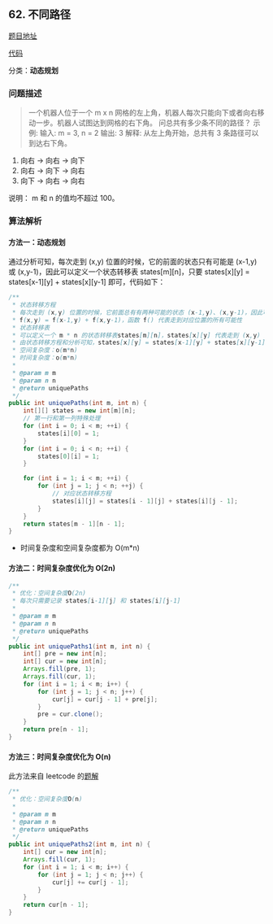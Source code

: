 ﻿## 62. 不同路径

[题目地址](https://leetcode-cn.com/problems/unique-paths/)

[代码](https://github.com/lidonggg/Learning-notes/blob/master/algorithm/src/main/java/com/lidong/algorithm/leetcode/middling/dynamic/UniquePaths.java)

分类：**动态规划**

### 问题描述
> 一个机器人位于一个 m x n 网格的左上角，机器人每次只能向下或者向右移动一步。机器人试图达到网格的右下角。
问总共有多少条不同的路径？
示例:
输入: m = 3, n = 2
输出: 3
解释:
从左上角开始，总共有 3 条路径可以到达右下角。
1. 向右 -> 向右 -> 向下
2. 向右 -> 向下 -> 向右
3. 向下 -> 向右 -> 向右

说明：
m 和 n 的值均不超过 100。

### 算法解析
#### 方法一：动态规划
通过分析可知，每次走到 (x,y) 位置的时候，它的前面的状态只有可能是 (x-1,y) 或 (x,y-1)，因此可以定义一个状态转移表 states[m][n]，只要 states[x][y] = states[x-1][y] + states[x][y-1] 即可，代码如下：
```java
/**
 * 状态转移方程
 * 每次走到 (x,y) 位置的时候，它前面总有有两种可能的状态 (x-1,y)、(x,y-1)，因此可以得到状态转移方程：
 * f(x,y) = f(x-1,y) + f(x,y-1)，函数 f() 代表走到对应位置的所有可能性
 * 状态转移表
 * 可以定义一个 m * n 的状态转移表states[m][n]，states[x][y] 代表走到 (x,y) 时的所有可能性，
 * 由状态转移方程和分析可知，states[x][y] = states[x-1][y] + states[x][y-1]
 * 空间复杂度：o(m*n)
 * 时间复杂度：o(m*n)
 *
 * @param m m
 * @param n n
 * @return uniquePaths
 */
public int uniquePaths(int m, int n) {
    int[][] states = new int[m][n];
    // 第一行和第一列特殊处理
    for (int i = 0; i < m; ++i) {
        states[i][0] = 1;
    }
    for (int i = 0; i < n; ++i) {
        states[0][i] = 1;
    }

    for (int i = 1; i < m; ++i) {
        for (int j = 1; j < n; ++j) {
            // 对应状态转移方程
            states[i][j] = states[i - 1][j] + states[i][j - 1];
        }
    }
    return states[m - 1][n - 1];
}
```
- 时间复杂度和空间复杂度都为 O(m*n)

#### 方法二：时间复杂度优化为 O(2n)
```java
/**
 * 优化：空间复杂度O(2n)
 * 每次只需要记录 states[i-1][j] 和 states[i][j-1]
 *
 * @param m m
 * @param n n
 * @return uniquePaths
 */
public int uniquePaths1(int m, int n) {
    int[] pre = new int[n];
    int[] cur = new int[n];
    Arrays.fill(pre, 1);
    Arrays.fill(cur, 1);
    for (int i = 1; i < m; i++) {
        for (int j = 1; j < n; j++) {
            cur[j] = cur[j - 1] + pre[j];
        }
        pre = cur.clone();
    }
    return pre[n - 1];
}
```

#### 方法三：时间复杂度优化为 O(n)
此方法来自 leetcode 的[题解](https://leetcode-cn.com/problems/unique-paths/solution/dong-tai-gui-hua-by-powcai-2/)

```java
/**
 * 优化：空间复杂度O(n)
 *
 * @param m m
 * @param n n
 * @return uniquePaths
 */
public int uniquePaths2(int m, int n) {
    int[] cur = new int[n];
    Arrays.fill(cur, 1);
    for (int i = 1; i < m; i++) {
        for (int j = 1; j < n; j++) {
            cur[j] += cur[j - 1];
        }
    }
    return cur[n - 1];
}
```





